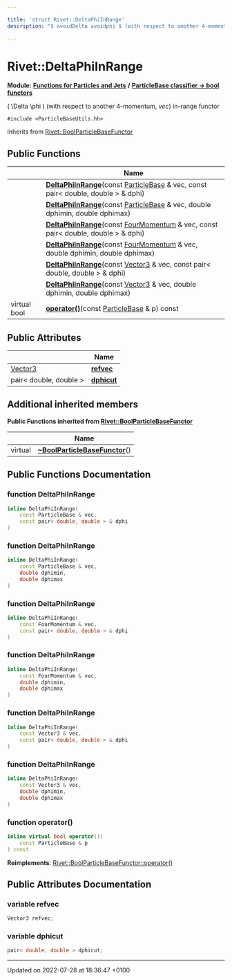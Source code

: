 ```yaml
---

title: 'struct Rivet::DeltaPhiInRange'
description: "$ avoidDelta avoidphi $ (with respect to another 4-momentum, vec) in-range functor "

---
```


# Rivet::DeltaPhiInRange

**Module:** **[Functions for Particles and Jets](/documentation/code/modules/group__particlebaseutils/)** **/** **[ParticleBase classifier -> bool functors](/documentation/code/modules/group__particlebasetutils__pb2bool/)**



\( \Delta \phi \) (with respect to another 4-momentum, _vec_) in-range functor 


`#include <ParticleBaseUtils.hh>`

Inherits from [Rivet::BoolParticleBaseFunctor](/documentation/code/classes/structrivet_1_1boolparticlebasefunctor/)

## Public Functions

|                | Name           |
| -------------- | -------------- |
| | **[DeltaPhiInRange](/documentation/code/modules/group__particlebaseutils/#function-deltaphiinrange)**(const <a href="/documentation/code/classes/classrivet_1_1particlebase/">ParticleBase</a> & vec, const pair< double, double > & dphi) |
| | **[DeltaPhiInRange](/documentation/code/modules/group__particlebaseutils/#function-deltaphiinrange)**(const <a href="/documentation/code/classes/classrivet_1_1particlebase/">ParticleBase</a> & vec, double dphimin, double dphimax) |
| | **[DeltaPhiInRange](/documentation/code/modules/group__particlebaseutils/#function-deltaphiinrange)**(const <a href="/documentation/code/classes/classrivet_1_1fourmomentum/">FourMomentum</a> & vec, const pair< double, double > & dphi) |
| | **[DeltaPhiInRange](/documentation/code/modules/group__particlebaseutils/#function-deltaphiinrange)**(const <a href="/documentation/code/classes/classrivet_1_1fourmomentum/">FourMomentum</a> & vec, double dphimin, double dphimax) |
| | **[DeltaPhiInRange](/documentation/code/modules/group__particlebaseutils/#function-deltaphiinrange)**(const <a href="/documentation/code/classes/classrivet_1_1vector3/">Vector3</a> & vec, const pair< double, double > & dphi) |
| | **[DeltaPhiInRange](/documentation/code/modules/group__particlebaseutils/#function-deltaphiinrange)**(const <a href="/documentation/code/classes/classrivet_1_1vector3/">Vector3</a> & vec, double dphimin, double dphimax) |
| virtual bool | **[operator()](/documentation/code/modules/group__particlebaseutils/#function-operator())**(const <a href="/documentation/code/classes/classrivet_1_1particlebase/">ParticleBase</a> & p) const |

## Public Attributes

|                | Name           |
| -------------- | -------------- |
| <a href="/documentation/code/classes/classrivet_1_1vector3/">Vector3</a> | **[refvec](/documentation/code/modules/group__particlebaseutils/#variable-refvec)**  |
| pair< double, double > | **[dphicut](/documentation/code/modules/group__particlebaseutils/#variable-dphicut)**  |

## Additional inherited members

**Public Functions inherited from [Rivet::BoolParticleBaseFunctor](/documentation/code/classes/structrivet_1_1boolparticlebasefunctor/)**

|                | Name           |
| -------------- | -------------- |
| virtual | **[~BoolParticleBaseFunctor](/documentation/code/modules/group__particlebaseutils/#function-~boolparticlebasefunctor)**() |


## Public Functions Documentation

### function DeltaPhiInRange

```cpp
inline DeltaPhiInRange(
    const ParticleBase & vec,
    const pair< double, double > & dphi
)
```


### function DeltaPhiInRange

```cpp
inline DeltaPhiInRange(
    const ParticleBase & vec,
    double dphimin,
    double dphimax
)
```


### function DeltaPhiInRange

```cpp
inline DeltaPhiInRange(
    const FourMomentum & vec,
    const pair< double, double > & dphi
)
```


### function DeltaPhiInRange

```cpp
inline DeltaPhiInRange(
    const FourMomentum & vec,
    double dphimin,
    double dphimax
)
```


### function DeltaPhiInRange

```cpp
inline DeltaPhiInRange(
    const Vector3 & vec,
    const pair< double, double > & dphi
)
```


### function DeltaPhiInRange

```cpp
inline DeltaPhiInRange(
    const Vector3 & vec,
    double dphimin,
    double dphimax
)
```


### function operator()

```cpp
inline virtual bool operator()(
    const ParticleBase & p
) const
```


**Reimplements**: [Rivet::BoolParticleBaseFunctor::operator()](/documentation/code/modules/group__particlebaseutils/#function-operator())


## Public Attributes Documentation

### variable refvec

```cpp
Vector3 refvec;
```


### variable dphicut

```cpp
pair< double, double > dphicut;
```


-------------------------------

Updated on 2022-07-28 at 18:36:47 +0100
